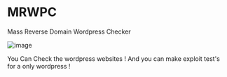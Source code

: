 # MRWPC
Mass Reverse Domain Wordpress Checker

![image](https://user-images.githubusercontent.com/78283095/230649821-c8c78932-d2a5-4d18-8319-a496b62cfdcb.png)

You Can Check the wordpress websites !
And you can make exploit test's for a only wordpress !
